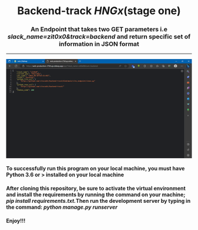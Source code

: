<h1 align="center">Backend-track <em>HNGx</em>(stage one)</h1>
<h3 align="center">An Endpoint that takes two GET parameters i.e <em>slack_name=zit0x0&track=backend</em> and return specific set of information in JSON format</h3>
<hr>
<img src="api_endpoint.png" align="center" />
<h4>To successfully run this program on your local machine, you must have Python 3.6 or > installed on your local machine</h4>
<h4>After cloning this repository, be sure to activate the virtual environment and install the requirements by running the command on your machine; <em>pip install requirements.txt.</em>Then run the development server by typing in the command: <em>python manage.py runserver</em></h4>
<h4><b>Enjoy!!!</b></h4>
